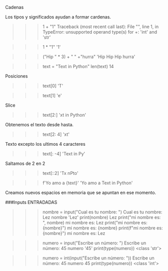 Cadenas

Los tipos y significados ayudan a formar cardenas.

> > > 1 + "1"
> > > Traceback (most recent call last):
> > > File "<stdin>", line 1, in <module>
> > > TypeError: unsupported operand type(s) for +: 'int' and 'str'

> > > 1 \* "1"
> > > '1'

> > > ("Hip " \* 3) + " " +"hurra"
> > > 'Hip Hip Hip hurra'

> > > text = "Text in Python"
> > > len(text)
> > > 14

Posiciones

> > > text[0]
> > > 'T'

> > > text[1]
> > > 'e'

Slice

> > > text[2:]
> > > 'xt in Python'

Obtenemos el texto desde hasta.

> > > text[2: 4]
> > > 'xt'

Texto excepto los ultimos 4 caracteres

> > > text[: -4]
> > > 'Text in Py'

Saltamos de 2 en 2

> > > text[::2]
> > > 'Tx nPto'

> > > f'Yo amo a {text}'
> > > 'Yo amo a Text in Python'

Creamos nuevos espacios en memoria que se apuntan en ese momento.

###Inputs ENTRADADAS

> > > nombre = input("Cual es tu nombre: ")
> > > Cual es tu nombre: Lez
> > > nombre
> > > 'Lez'
> > > print(nombre)
> > > Lez
> > > print("mi nombre es: ", nombre)
> > > mi nombre es: Lez
> > > print("mi nombre es: {nombre}")
> > > mi nombre es: {nombre}
> > > print(f"mi nombre es: {nombre}")
> > > mi nombre es: Lez

> > > numero = input("Escribe un número: ")
> > > Escribe un número: 45
> > > numero
> > > '45'
> > > print(type(numero))
> > > <class 'str'>

> > > numero = int(input("Escribe un número: "))
> > > Escribe un número: 45
> > > numero
> > > 45
> > > print(type(numero))
> > > <class 'int'>
